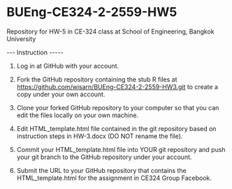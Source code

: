 # BUEng-CE324-2-2559-HW5
Repository for HW-5 in CE-324 class at School of Engineering, Bangkok University

--- Instruction -----

1. Log in at GitHub with your account.

2. Fork the GitHub repository containing the stub R files at https://github.com/wisarn/BUEng-CE324-2-2559-HW3.git to create a copy under your own account.

3. Clone your forked GitHub repository to your computer so that you can edit the files locally on your own machine.

4. Edit HTML_template.html file contained in the git repository based on instruction steps in HW-3.docx (DO NOT rename the file).

5. Commit your HTML_template.html file into YOUR git repository and push your git branch to the GitHub repository under your account.

6. Submit the URL to your GitHub repository that contains the HTML_template.html for the assignment in CE324 Group Facebook.
